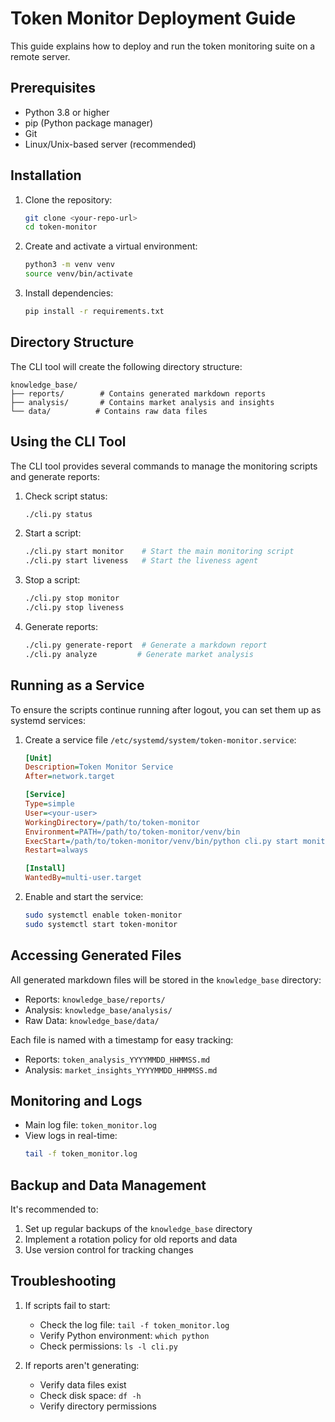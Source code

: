 # Token Monitor Deployment Guide

This guide explains how to deploy and run the token monitoring suite on a remote server.

## Prerequisites

- Python 3.8 or higher
- pip (Python package manager)
- Git
- Linux/Unix-based server (recommended)

## Installation

1. Clone the repository:
   ```bash
   git clone <your-repo-url>
   cd token-monitor
   ```

2. Create and activate a virtual environment:
   ```bash
   python3 -m venv venv
   source venv/bin/activate
   ```

3. Install dependencies:
   ```bash
   pip install -r requirements.txt
   ```

## Directory Structure

The CLI tool will create the following directory structure:
```
knowledge_base/
├── reports/        # Contains generated markdown reports
├── analysis/       # Contains market analysis and insights
└── data/          # Contains raw data files
```

## Using the CLI Tool

The CLI tool provides several commands to manage the monitoring scripts and generate reports:

1. Check script status:
   ```bash
   ./cli.py status
   ```

2. Start a script:
   ```bash
   ./cli.py start monitor    # Start the main monitoring script
   ./cli.py start liveness   # Start the liveness agent
   ```

3. Stop a script:
   ```bash
   ./cli.py stop monitor
   ./cli.py stop liveness
   ```

4. Generate reports:
   ```bash
   ./cli.py generate-report  # Generate a markdown report
   ./cli.py analyze         # Generate market analysis
   ```

## Running as a Service

To ensure the scripts continue running after logout, you can set them up as systemd services:

1. Create a service file `/etc/systemd/system/token-monitor.service`:
   ```ini
   [Unit]
   Description=Token Monitor Service
   After=network.target

   [Service]
   Type=simple
   User=<your-user>
   WorkingDirectory=/path/to/token-monitor
   Environment=PATH=/path/to/token-monitor/venv/bin
   ExecStart=/path/to/token-monitor/venv/bin/python cli.py start monitor
   Restart=always

   [Install]
   WantedBy=multi-user.target
   ```

2. Enable and start the service:
   ```bash
   sudo systemctl enable token-monitor
   sudo systemctl start token-monitor
   ```

## Accessing Generated Files

All generated markdown files will be stored in the `knowledge_base` directory:

- Reports: `knowledge_base/reports/`
- Analysis: `knowledge_base/analysis/`
- Raw Data: `knowledge_base/data/`

Each file is named with a timestamp for easy tracking:
- Reports: `token_analysis_YYYYMMDD_HHMMSS.md`
- Analysis: `market_insights_YYYYMMDD_HHMMSS.md`

## Monitoring and Logs

- Main log file: `token_monitor.log`
- View logs in real-time:
  ```bash
  tail -f token_monitor.log
  ```

## Backup and Data Management

It's recommended to:
1. Set up regular backups of the `knowledge_base` directory
2. Implement a rotation policy for old reports and data
3. Use version control for tracking changes

## Troubleshooting

1. If scripts fail to start:
   - Check the log file: `tail -f token_monitor.log`
   - Verify Python environment: `which python`
   - Check permissions: `ls -l cli.py`

2. If reports aren't generating:
   - Verify data files exist
   - Check disk space: `df -h`
   - Verify directory permissions
